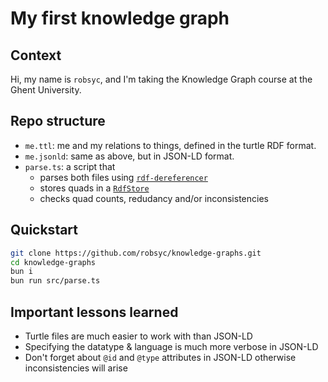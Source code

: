 # My first knowledge graph

## Context

Hi, my name is `robsyc`, and I'm taking the Knowledge Graph course at the Ghent University.

## Repo structure

- `me.ttl`: me and my relations to things, defined in the turtle RDF format.
- `me.jsonld`: same as above, but in JSON-LD format.
- `parse.ts`: a script that 
    - parses both files using [`rdf-dereferencer`](https://github.com/rubensworks/rdf-dereference.js/tree/master)
    - stores quads in a [`RdfStore`](https://github.com/rubensworks/rdf-stores.js)
    - checks quad counts, redudancy and/or inconsistencies

## Quickstart

```bash
git clone https://github.com/robsyc/knowledge-graphs.git
cd knowledge-graphs
bun i
bun run src/parse.ts
```

## Important lessons learned

- Turtle files are much easier to work with than JSON-LD
- Specifying the datatype & language is much more verbose in JSON-LD
- Don't forget about `@id` and `@type` attributes in JSON-LD otherwise inconsistencies will arise